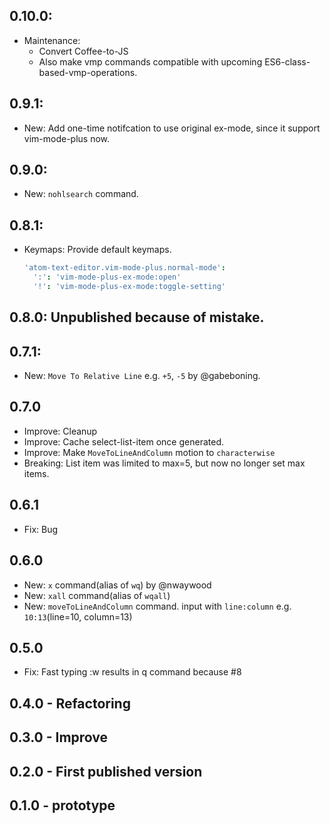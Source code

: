 ## 0.10.0:
- Maintenance:
  - Convert Coffee-to-JS
  - Also make vmp commands compatible with upcoming ES6-class-based-vmp-operations.

## 0.9.1:
- New: Add one-time notifcation to use original ex-mode, since it support vim-mode-plus now.

## 0.9.0:
- New: `nohlsearch` command.

## 0.8.1:
- Keymaps: Provide default keymaps.

  ```coffeescript
  'atom-text-editor.vim-mode-plus.normal-mode':
    ':': 'vim-mode-plus-ex-mode:open'
    '!': 'vim-mode-plus-ex-mode:toggle-setting'
  ```

## 0.8.0: Unpublished because of mistake.

## 0.7.1:
- New: `Move To Relative Line` e.g. `+5`, `-5` by @gabeboning.

## 0.7.0
- Improve: Cleanup
- Improve: Cache select-list-item once generated.
- Improve: Make `MoveToLineAndColumn` motion to `characterwise`
- Breaking: List item was limited to max=5, but now no longer set max items.

## 0.6.1
- Fix: Bug

## 0.6.0
- New: `x` command(alias of `wq`) by @nwaywood
- New: `xall` command(alias of `wqall`)
- New: `moveToLineAndColumn` command. input with `line:column` e.g. `10:13`(line=10, column=13)

## 0.5.0
- Fix: Fast typing :w results in q command because #8

## 0.4.0 - Refactoring
## 0.3.0 - Improve
## 0.2.0 - First published version
## 0.1.0 - prototype
